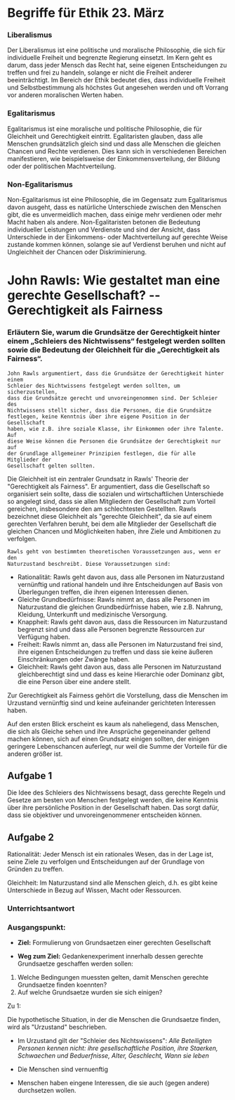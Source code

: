# Begriffe für Ethik 23. März
### Liberalismus
Der Liberalismus ist eine politische und moralische Philosophie, die sich für
individuelle Freiheit und begrenzte Regierung einsetzt. Im Kern geht es darum,
dass jeder Mensch das Recht hat, seine eigenen Entscheidungen zu treffen und
frei zu handeln, solange er nicht die Freiheit anderer beeinträchtigt. Im
Bereich der Ethik bedeutet dies, dass individuelle Freiheit und
Selbstbestimmung als höchstes Gut angesehen werden und oft Vorrang vor anderen
moralischen Werten haben.

### Egalitarismus
Egalitarismus ist eine moralische und politische Philosophie, die für
Gleichheit und Gerechtigkeit eintritt. Egalitaristen glauben, dass alle
Menschen grundsätzlich gleich sind und dass alle Menschen die gleichen Chancen
und Rechte verdienen. Dies kann sich in verschiedenen Bereichen manifestieren,
wie beispielsweise der Einkommensverteilung, der Bildung oder der politischen
Machtverteilung.

### Non-Egalitarismus
Non-Egalitarismus ist eine Philosophie, die im Gegensatz zum Egalitarismus
davon ausgeht, dass es natürliche Unterschiede zwischen den Menschen gibt, die
es unvermeidlich machen, dass einige mehr verdienen oder mehr Macht haben als
andere. Non-Egalitaristen betonen die Bedeutung individueller Leistungen und
Verdienste und sind der Ansicht, dass Unterschiede in der Einkommens- oder
Machtverteilung auf gerechte Weise zustande kommen können, solange sie auf
Verdienst beruhen und nicht auf Ungleichheit der Chancen oder Diskriminierung.


# John Rawls: Wie gestaltet man eine gerechte Gesellschaft? -- Gerechtigkeit als Fairness

### Erläutern Sie, warum die Grundsätze der Gerechtigkeit hinter einem „Schleiers des Nichtwissens“ festgelegt werden sollten sowie die Bedeutung der Gleichheit für die „Gerechtigkeit als Fairness“.

    John Rawls argumentiert, dass die Grundsätze der Gerechtigkeit hinter einem
    Schleier des Nichtwissens festgelegt werden sollten, um sicherzustellen,
    dass die Grundsätze gerecht und unvoreingenommen sind. Der Schleier des
    Nichtwissens stellt sicher, dass die Personen, die die Grundsätze
    festlegen, keine Kenntnis über ihre eigene Position in der Gesellschaft
    haben, wie z.B. ihre soziale Klasse, ihr Einkommen oder ihre Talente. Auf
    diese Weise können die Personen die Grundsätze der Gerechtigkeit nur auf
    der Grundlage allgemeiner Prinzipien festlegen, die für alle Mitglieder der
    Gesellschaft gelten sollten.

Die Gleichheit ist ein zentraler Grundsatz in Rawls' Theorie der "Gerechtigkeit
als Fairness". Er argumentiert, dass die Gesellschaft so organisiert sein
sollte, dass die sozialen und wirtschaftlichen Unterschiede so angelegt sind,
dass sie allen Mitgliedern der Gesellschaft zum Vorteil gereichen, insbesondere
den am schlechtesten Gestellten. Rawls bezeichnet diese Gleichheit als
"gerechte Gleichheit", da sie auf einem gerechten Verfahren beruht, bei dem
alle Mitglieder der Gesellschaft die gleichen Chancen und Möglichkeiten haben,
ihre Ziele und Ambitionen zu verfolgen.

    Rawls geht von bestimmten theoretischen Voraussetzungen aus, wenn er den
    Naturzustand beschreibt. Diese Voraussetzungen sind:

- Rationalität: Rawls geht davon aus, dass alle Personen im Naturzustand
    vernünftig und rational handeln und ihre Entscheidungen auf Basis von
    Überlegungen treffen, die ihren eigenen Interessen dienen.
- Gleiche Grundbedürfnisse: Rawls nimmt an, dass alle Personen im
    Naturzustand die gleichen Grundbedürfnisse haben, wie z.B. Nahrung,
    Kleidung, Unterkunft und medizinische Versorgung.
- Knappheit: Rawls geht davon aus, dass die Ressourcen im Naturzustand
    begrenzt sind und dass alle Personen begrenzte Ressourcen zur Verfügung
    haben.
- Freiheit: Rawls nimmt an, dass alle Personen im Naturzustand frei sind,
    ihre eigenen Entscheidungen zu treffen und dass sie keine äußeren
    Einschränkungen oder Zwänge haben.
- Gleichheit: Rawls geht davon aus, dass alle Personen im Naturzustand
    gleichberechtigt sind und dass es keine Hierarchie oder Dominanz gibt, die
    eine Person über eine andere stellt.



Zur Gerechtigkeit als Fairness gehört die Vorstellung, dass die Menschen im
Urzustand vernünftig sind und keine aufeinander gerichteten Interessen haben.

Auf den ersten Blick erscheint es kaum als naheliegend, dass Menschen, die sich
als Gleiche sehen und ihre Ansprüche gegeneinander geltend machen können, sich
auf einen Grundsatz einigen sollten, der einigen geringere Lebenschancen
auferlegt, nur weil die Summe der Vorteile für die anderen größer ist.

## Aufgabe 1

Die Idee des Schleiers des Nichtwissens besagt, dass gerechte Regeln und
Gesetze am besten von Menschen festgelegt werden, die keine Kenntnis über ihre
persönliche Position in der Gesellschaft haben. Das sorgt dafür, dass sie
objektiver und unvoreingenommener entscheiden können.

## Aufgabe 2
Rationalität: Jeder Mensch ist ein rationales Wesen, das in der Lage ist, seine
Ziele zu verfolgen und Entscheidungen auf der Grundlage von Gründen zu treffen.

Gleichheit: Im Naturzustand sind alle Menschen gleich, d.h. es gibt keine
Unterschiede in Bezug auf Wissen, Macht oder Ressourcen.

### Unterrichtsantwort
### Ausgangspunkt: 
- **Ziel:** Formulierung von Grundsaetzen einer gerechten Gesellschaft

- **Weg zum Ziel:** Gedankenexperiment innerhalb dessen gerechte Grundsaetze geschaffen werden sollen:

1. Welche Bedingungen muessten gelten, damit Menschen gerechte Grundsaetze finden koennten?
2. Auf welche Grundsaetze wurden sie sich einigen?

Zu 1:

Die hypothetische Situation, in der die Menschen die Grundsaetze finden, wird
als "Urzustand" beschrieben.

- Im Urzustand gilt der "Schleier des Nichtswissens": *Alle Beteiligten
Personen kennen nicht: ihre gesellschaftliche Position, ihre Staerken,
Schwaechen und Beduerfnisse, Alter, Geschlecht, Wann sie leben* 

- Die Menschen sind vernuenftig
- Menschen haben eingene Interessen, die sie auch (gegen andere) durchsetzen wollen.





